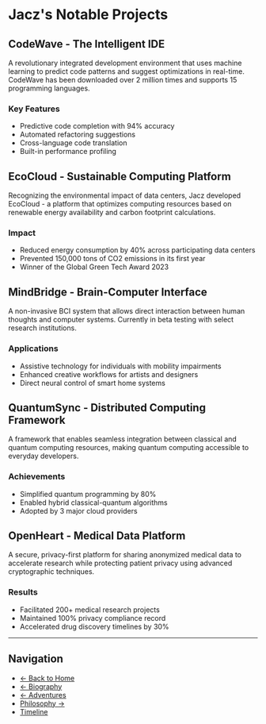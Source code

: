 # Jacz's Notable Projects

## CodeWave - The Intelligent IDE

A revolutionary integrated development environment that uses machine learning to predict code patterns and suggest optimizations in real-time. CodeWave has been downloaded over 2 million times and supports 15 programming languages.

### Key Features
- Predictive code completion with 94% accuracy
- Automated refactoring suggestions
- Cross-language code translation
- Built-in performance profiling

## EcoCloud - Sustainable Computing Platform

Recognizing the environmental impact of data centers, Jacz developed EcoCloud - a platform that optimizes computing resources based on renewable energy availability and carbon footprint calculations.

### Impact
- Reduced energy consumption by 40% across participating data centers
- Prevented 150,000 tons of CO2 emissions in its first year
- Winner of the Global Green Tech Award 2023

## MindBridge - Brain-Computer Interface

A non-invasive BCI system that allows direct interaction between human thoughts and computer systems. Currently in beta testing with select research institutions.

### Applications
- Assistive technology for individuals with mobility impairments
- Enhanced creative workflows for artists and designers
- Direct neural control of smart home systems

## QuantumSync - Distributed Computing Framework

A framework that enables seamless integration between classical and quantum computing resources, making quantum computing accessible to everyday developers.

### Achievements
- Simplified quantum programming by 80%
- Enabled hybrid classical-quantum algorithms
- Adopted by 3 major cloud providers

## OpenHeart - Medical Data Platform

A secure, privacy-first platform for sharing anonymized medical data to accelerate research while protecting patient privacy using advanced cryptographic techniques.

### Results
- Facilitated 200+ medical research projects
- Maintained 100% privacy compliance record
- Accelerated drug discovery timelines by 30%

---

## Navigation
- [← Back to Home](/)
- [← Biography](/biography/)
- [← Adventures](/adventures/)
- [Philosophy →](/philosophy/)
- [Timeline](/timeline/)